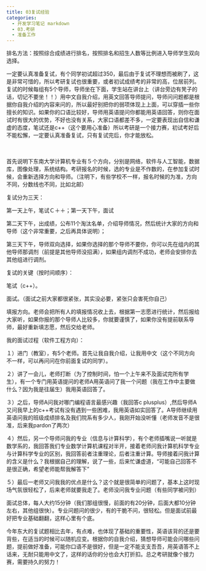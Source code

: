 ```yaml
---
title: 03复试经验
categories:
  - 开发学习笔记 markdown
  - 03.考研
  - 准备工作
---
```

排名方法：按照综合成绩进行排名，按照排名和招生人数等比例进入导师学生双向选择。

一定要认真准备复试，有个同学初试超过350，最后由于复试不理想而被刷了，这是非常可惜的，所以考研复试也很重要，或者初试成绩考的非常的高，位居前列。复试的时候每组有5个导师，导师坐在下面，学生站在讲台上（讲台旁边有凳子的话，切记不要坐！！）用中文自我介绍，用英文回答导师提问，导师问问题都是根据你自我介绍的内容来问的，所以最好别把你的弱项体现上上面，可以穿插一些你擅长的知识。如果你的口语比较好，导师用英语提问你都能用英语回答，则你在面试时有很大的优势，不好也没有关系，大家口语都差不多，一定要表现出自信和谦虚的态度，笔试还是c++（这个要用心准备）所以考研是一个接力赛，初试考好后不能松懈，一定要认真准备复试，只有复试完后，你才能放松。

　　

首先说明下东南大学计算机专业有５个方向，分别是网络，软件与人工智能，数据库，图像处理，系统结构。考研报名的时候，选的专业是不作数的，在参加复试时候，会重新选择方向和导师。（注明下，有些学校不一样，报名时候的为准，方向不同，分数线也不同，比如北邮）

复试分为三天：

第一天上午，笔试Ｃ＋＋；第一天下午，面试

第二天下午，出成绩，公布11个淘汰名单，介绍导师情况，然后统计大家的方向和导师（这个非常重要，之后再具体说明）；

第三天下午，导师双向选择，如果你选择的那个导师不要你，你可以先在组内的其他导师那调剂（前提是其他导师没招满），如果组内调剂不成功，老师会安排你去其他组进行调剂。

复试的关键（按时间顺序）：

笔试（c++）。

面试。（面试之前大家都很紧张，其实没必要，紧张只会害死你自己）

填报方向。老师会把所有人的填报情况收上去，根据第一志愿进行统计，然后报给大家听，如果你报的那个导师人比较多，你就要谨慎了，如果你没有提前联系导师，最好重新填志愿，然后交给老师。

我的面试过程（软件工程方向）：

１）进门（教室），有5个老师。首先让我自我介绍，让我用中文（这个不同方向不一样，可以再问问在你前面复试的同学）。

２）讲了一会儿，老师打断（为了控制时间，怕一个上午来不及面试完所有学生），有一个专门用英语提问的老师A用英语问了我一个问题（我在工作中主要做什么？因为我是往届生）我用英语回答了。

３）之后，导师A问我对哪门编程语言最感兴趣（我回答c plusplus）,然后导师A又问我早上的c++考试有没有遇到一些困难，我用英语如实回答了。A导师继续用英语问我的班级成绩排名及我们院系有多少人，我刚开始没听懂（老师发音不是很准，后来我pardon了两次）

４）然后，另一个导师问我的专业（信息与计算科学），有个老师插嘴说一听就是数学系的，我回答我们专业数学计算机课程对半开，接着老师问我计算机科学专业与计算科学专业的区别，我回答前者注重理论，后者注重计算。导师接着问我计算的含义是什么？我根据自己的理解，说了一些，后来忙谦虚道，“可能自己回答不是很正确，希望老师能帮我解答下”

５）最后一老师又问我我的优点是什么？这个就是很简单的问题了，基本上这时现场气氛很轻松了，后来老师就要我走了。老师没问我专业问题（有些同学被问到）

面试总体，每人大约15分钟（我们那组很慢，前面的有20分钟，后面大都10分钟左右，其他组很快）。专业问题问的很少，有的干脆不问，很轻松。但是面试前最好把专业基础翻翻，这样心里有个底。

今年东大的复试题相比去年，有点难，也体现了基础的重要性，英语该背的还是要背些，在适当的时候可以随机应变。根据你的自我介绍，猜想导师可能会问哪些问题，提前做好准备，可能你口语不是很好，但是一定不能支支吾吾，用英语答不上话来，无耐只能用中文了，这样的话你的分也会大打折扣。总之考研就像个接力赛，需要持久的努力！